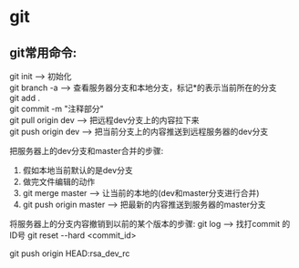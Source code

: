 # git


## git常用命令:
git init       --> 初始化<br/>
git branch -a  --> 查看服务器分支和本地分支，标记*的表示当前所在的分支<br/>
git add .<br/>
git commit -m "注释部分"<br/>
git pull origin dev  --> 把远程dev分支上的内容拉下来<br/>
git push origin dev  --> 把当前分支上的内容推送到远程服务器的dev分支<br/>


把服务器上的dev分支和master合并的步骤:
1. 假如本地当前默认的是dev分支
2. 做完文件编辑的动作
3. git merge master     --> 让当前的本地的(dev和master分支进行合并)
4. git push origin master   --> 把最新的内容推送到服务器的master分支


将服务器上的分支内容撤销到以前的某个版本的步骤:
git log      --> 找打commit 的ID号
git reset --hard <commit_id>


git push origin HEAD:rsa_dev_rc